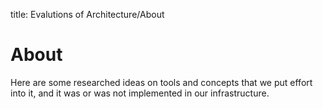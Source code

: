 title: Evalutions of Architecture/About

# About

Here are some researched ideas on tools and concepts that we put effort into it, and it was or was not implemented in our infrastructure. 
